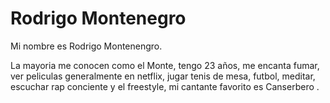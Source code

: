 # Rodrigo Montenegro

Mi nombre es Rodrigo Montenengro.

La mayoria me conocen como el Monte, tengo 23 años, me encanta fumar, ver peliculas generalmente en netflix, jugar tenis de mesa, futbol, meditar, escuchar rap conciente y el freestyle, mi cantante favorito es Canserbero 
.